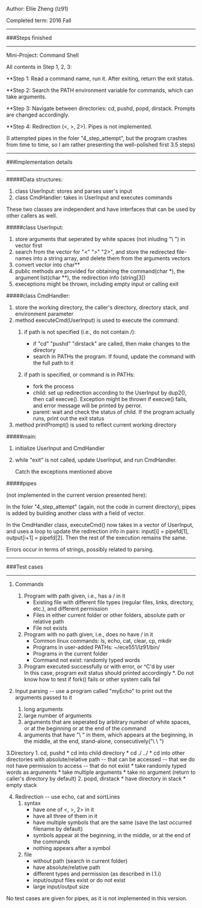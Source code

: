 Author: Ellie Zheng (lz91)

Completed term: 2016 Fall


*****************************************************************************
###Steps finished
*****************************************************************************
Mini-Project: Command Shell

All contents in Step 1, 2, 3:

**Step 1: Read a command name, run it. After exiting, return the exit status.

**Step 2: Search the PATH environment variable for commands, which can take arguments.

**Step 3: Navigate between directories: cd, pushd, popd, dirstack. Prompts are changed accordingly.

**Step 4: Redirection (<, >, 2>). Pipes is not implemented.

(I attempted pipes in the foler "4_step_attempt", but the program crashes from 
time to time, so I am rather presenting the well-polished first 3.5 steps)


*****************************************************************************
###Implementation details
*****************************************************************************
#####Data structures:
1. class UserInput:  stores and parses user's input
2. class CmdHandler: takes in UserInput and executes commands

These two classes are independent and have interfaces that can be used by 
other callers as well.


#####class UserInput: 
1. store arguments that seperated by white spaces (not inluding "\ ") in 
   vector<string> first
2. search from the vector for "<" ">" "2>", and store the redirected file-
   names into a string array, and delete them from the arguments vectors
3. convert vector<string> into char**
4. public methods are provided for obtaining the command(char *), the 
   argument list(char **), the redirection info (string[3])
5. execeptions might be thrown, including empty input or calling exit

#####class CmdHandler:
1. store the working directory, the caller's directory, directory stack, and
   environment parameter
2. method executeCmd(UserInput) is used to execute the command:
    1. if path is not specified (i.e., do not contain /):
          * if "cd" "pushd" "dirstack" are called, then make changes to the directory
          * search in PATHs the program. If found, update the command with the full path to it
 
    2. if path is specified, or command is in PATHs:
          * fork the process 
          * child: set up redirection according to the UserInput by dup2(), 
          then call execve(). 
          Exception might be thrown if execve() fails, and error message will
          be printed by perror.
          * parent: wait and check the status of child. If the program actually
          runs, print out the exit status
3. method printPrompt() is used to reflect current working directory

#####main:
1. initialize UserInput and CmdHandler
2. while "exit" is not called, update UserInput, and run CmdHandler.

   Catch the exceptions mentioned above

#####pipes

(not implemented in the current version presented here):

In the foler "4_step_attempt" (again, not the code in current directory), 
pipes is added by building another class with a field of vector<UserInput>.
   
In the CmdHandler class, executeCmd() now takes in a vector of UserInput, and
uses a loop to update the redirection info in pairs: input[i] = pipefd[1], 
output[i+1] = pipefd[2]. Then the rest of the execution remains the same.

Errors occur in terms of strings, possibly related to parsing.


*****************************************************************************
###Test cases
*****************************************************************************
1.  Commands
    1. Program with path given, i.e., has a / in it
        *   Existing file with different file types (regular files, links,
             directory, etc.), and different permission 
        *  Files in either current folder or other folders, absolute path
             or relative path
        * File not exists
    2. Program with no path given, i.e., does no have / in it
        *   Common linux commands: ls, echo, cat, clear, cp, mkdir
        *  Programs in user-added PATHs: ~/ece551/lz91/bin/
        * Programs in the current folder
        *  Command not exist: randomly typed words
    3. Program executed successfully or with error, or ^C'd by user  
       In this case, program exit status should printed accordingly
    *. Do not know how to test if fork() fails or other system calls fail

2. Input parsing
    -- use a program called "myEcho" to print out the arguments passed to it
    1. long arguments
    2. large number of arguments
    3. arguments that are seperated by arbitrary number of white spaces,
       or at the beginning or at the end of the command
    4. arguments that have "\ " in them, which appears at the beginning, in
       the middle, at the end, stand-alone, consecutively("\ \ ")

3.Directory
    1. cd, pushd
       *   cd into child directory
       *  cd ./ ../
       * cd into other directories with absolute/relative path
            -- that can be accessed
            -- that we do not have permission to access
            -- that do not exist
       *  take randomly typed words as arguments
       *   take multiple arguments
       *  take no argument (return to caller's directory by default)
    2. popd, dirstack
       *   have directory in stack
       *  empty stack

4. Redirection
    -- use echo, cat and sortLines
    1. syntax
       *   have one of <, >, 2> in it
       *  have all three of them in it
       * have multiple symbols that are the same (save the last occurred
            filename by default)
       *  symbols appear at the beginning, in the middle, or at the end of
            the commands
       *   nothing appears after a symbol
    2. file
       * without path (search in current folder)
       * have absolute/relative path
       * different types and permission (as described in I.1.i)
       * input/output files exist or do not exist
       * large input/output size

No test cases are given for pipes, as it is not implemented in this version.



